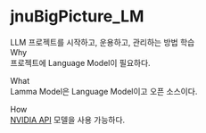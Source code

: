 # jnuBigPicture_LM

LLM 프로젝트를 시작하고, 운용하고, 관리하는 방법 학습  
Why  
프로젝트에 Language Model이 필요하다.   

What  
Lamma Model은 Language Model이고 오픈 소스이다.   

How  
[NVIDIA API](https://build.nvidia.com/models) 모델을 사용 가능하다.   